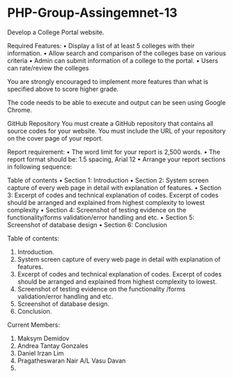 # PHP-Group-Assingemnet-13

Develop a College Portal website. 

Required Features:
• Display a list of at least 5 colleges with their information.
• Allow search and comparison of the colleges base on various criteria
• Admin can submit information of a college to the portal.
• Users can rate/review the colleges


You are strongly encouraged to implement more features than what is specified above
to score higher grade.

The code needs to be able to execute and output can be seen using Google Chrome.

GitHub Repository
You must create a GitHub repository that contains all source codes for your website.
You must include the URL of your repository on the cover page of your report.

Report requirement:
• The word limit for your report is 2,500 words.
• The report format should be: 1.5 spacing, Arial 12
• Arrange your report sections in following sequence:

 Table of contents
 • Section 1: Introduction
 • Section 2: System screen capture of every web page in detail
with explanation of features.
• Section 3: Excerpt of codes and technical explanation of
codes. Excerpt of codes should be arranged and explained
from highest complexity to lowest complexity
• Section 4: Screenshot of testing evidence on the
functionality/forms validation/error handling and etc.
• Section 5: Screenshot of database design
• Section 6: Conclusion

Table of contents:
1. Introduction.
2. System screen capture of every web page in detail with explanation of features.
3. Excerpt of codes and technical explanation of codes. Excerpt of codes should be arranged and explained from highest complexity to lowest.
4. Screenshot of testing evidence on the functionality /forms validation/error handling and etc.
5. Screenshot of database design.
6. Conclusion.

Current Members:
1. Maksym Demidov
2. Andrea Tantay Gonzales
3. Daniel Irzan Lim
4. Pragatheswaran Nair A/L Vasu Davan
5. 


